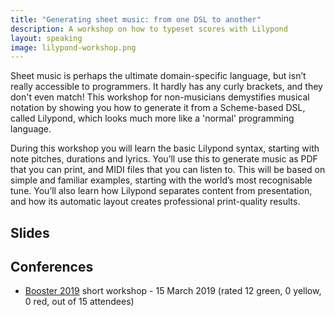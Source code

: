 ```yaml
---
title: "Generating sheet music: from one DSL to another"
description: A workshop on how to typeset scores with Lilypond
layout: speaking
image: lilypond-workshop.png
---
```


Sheet music is perhaps the ultimate domain-specific language, but isn’t really accessible to programmers. It hardly has any curly brackets, and they don't even match! This workshop for non-musicians demystifies musical notation by showing you how to generate it from a 	Scheme-based DSL, called Lilypond, which looks much more like a 'normal' programming language.

During this workshop you will learn the basic Lilypond syntax, starting with note pitches, durations and lyrics. You’ll use this to generate music as PDF that you can print, and MIDI files that you can listen to. This will be based on simple and familiar examples, starting with the world’s most recognisable tune. You’ll also learn how Lilypond separates content from presentation, and how its automatic layout creates professional print-quality results.

## Slides

<script async class="speakerdeck-embed" data-id="6e497a26d90e4c18b1c71366eb0e3536" data-ratio="1.77777777777778" src="//speakerdeck.com/assets/embed.js"></script>

## Conferences

* [Booster 2019](https://2019.boosterconf.no/talks/1222) short workshop - 15 March 2019 (rated 12 green, 0 yellow, 0 red, out of 15 attendees)

